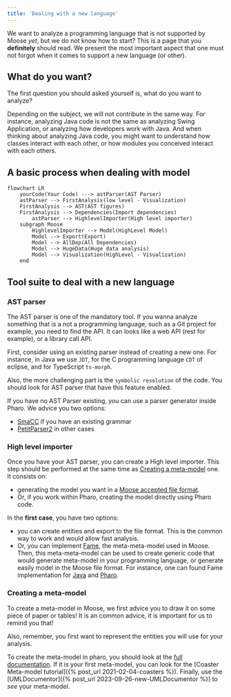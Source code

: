 ```yaml
---
title: 'Dealing with a new language'
---
```


We want to analyze a programming language that is not supported by Moose *yet*, but we do not know how to start?
This is a page that you **definitely** should read.
We present the most important aspect that one must not forgot when it comes to support a new language (or other).

## What do you want?

The first question you should asked yourself is, what do you want to analyze?

Depending on the subject, we will not contribute in the same way.
For instance, analyzing Java code is not the same as analyzing Swing Application, or analyzing how developers work with Java.
And when thinking about analyzing Java code, you might want to understand how classes interact with each other, or how modules you conceived interact with each others.

## A basic process when dealing with model

```mermaid
flowchart LR
    yourCode(Your Code) ---> astParser(AST Parser)
    astParser --> FirstAnalysis(low level - Visualization)
    FirstAnalysis --> AST(AST figures)
    FirstAnalysis --> Dependencies(Import dependencies)
        astParser --> HighlevelImporter(High level importer)
    subgraph Moose
        HighlevelImporter --> Model(HighLevel Model)
        Model --> Export(Export)
        Model --> AllDep(All Dependencies)
        Model --> HugeData(Huge data analysis)
        Model --> Visualization(HighLevel - Visualization)
    end
```

## Tool suite to deal with a new language

### AST parser

The AST parser is one of the mandatory tool.
If you wanna analyze something that is a not a programming language, such as a Git project for example, you need to find the API. It can looks like a web API (rest for example), or a library call API.

First, consider using an existing parser instead of creating a new one.
For instance, in Java we use `JDT`, for the C programming language `CDT` of eclipse, and for TypeScript `ts-morph`.

Also, the more challenging part is the `symbolic resolution` of the code.
You should look for AST parser that have this feature enabled.

If you have no AST Parser existing, you can use a parser generator inside Pharo. We advice you two options:

- [SmaCC](https://books.pharo.org/booklet-Smacc/) if you have an existing grammar
- [PetitParser2](https://kursjan.github.io/petitparser2/) in other cases

### High level importer

Once you have your AST parser, you can create a High level importer.
This step should be performed at the same time as [Creating a meta-model](#creating-a-meta-model) one.
It consists on:

- generating the model you want in a [Moose accepted file format](https://modularmoose.org/moose-wiki/Users/file-format).
- Or, if you work within Pharo, creating the model directly using Pharo code.

In the **first case**, you have two options:

- you can create entities and export to the file format. This is the common way to work and would allow fast analysis.
- Or, you can implement [Fame](https://modularmoose.org/moose-wiki/Developers/Fame), the meta-meta-model used in Moose. Then, this meta-meta-model can be used to create generic code that would generate meta-model in your programming language, or generate easily model in the Moose file format. For instance, one can found Fame implementation for [Java](https://github.com/moosetechnology/FameJava) and [Pharo](https://github.com/moosetechnology/Fame).

### Creating a meta-model

To create a meta-model in Moose, we first advice you to draw it on some piece of paper or tables!
It is an common advice, it is important for us to remind you that!

Also, remember, you first want to represent the entities you will use for your analysis.

To create the meta-model in pharo, you should look at the [full documentation](https://modularmoose.org/moose-wiki/Developers/create-new-metamodel).
If it is your first meta-model, you can look for the [Coaster Meta-model tutorial]({% post_url 2021-02-04-coasters %}).
Finally, use the [UMLDocumentor]({% post_url 2023-09-26-new-UMLDocumentor %}) to *see* your meta-model.
